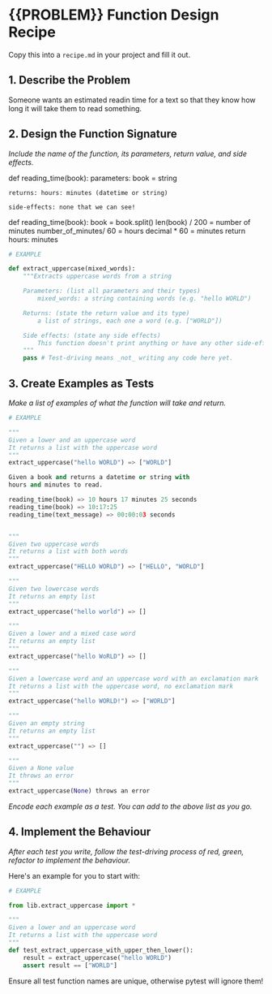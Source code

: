 # {{PROBLEM}} Function Design Recipe

Copy this into a `recipe.md` in your project and fill it out.

## 1. Describe the Problem

Someone wants an estimated readin time for a text so that they know how long it will take them to read something.

## 2. Design the Function Signature

_Include the name of the function, its parameters, return value, and side effects._

def reading_time(book):
    parameters: book = string

    returns: hours: minutes (datetime or string)

    side-effects: none that we can see!

def reading_time(book):
    book = book.split()
    len(book) / 200 = number of minutes
    number_of_minutes/ 60 = hours
    decimal * 60 = minutes
    return hours: minutes


```python
# EXAMPLE

def extract_uppercase(mixed_words):
    """Extracts uppercase words from a string

    Parameters: (list all parameters and their types)
        mixed_words: a string containing words (e.g. "hello WORLD")

    Returns: (state the return value and its type)
        a list of strings, each one a word (e.g. ["WORLD"])

    Side effects: (state any side effects)
        This function doesn't print anything or have any other side-effects
    """
    pass # Test-driving means _not_ writing any code here yet.
```

## 3. Create Examples as Tests

_Make a list of examples of what the function will take and return._

```python
# EXAMPLE

"""
Given a lower and an uppercase word
It returns a list with the uppercase word
"""
extract_uppercase("hello WORLD") => ["WORLD"]

Given a book and returns a datetime or string with
hours and minutes to read.

reading_time(book) => 10 hours 17 minutes 25 seconds
reading_time(book) => 10:17:25
reading_time(text_message) => 00:00:03 seconds


"""
Given two uppercase words
It returns a list with both words
"""
extract_uppercase("HELLO WORLD") => ["HELLO", "WORLD"]

"""
Given two lowercase words
It returns an empty list
"""
extract_uppercase("hello world") => []

"""
Given a lower and a mixed case word
It returns an empty list
"""
extract_uppercase("hello WoRLD") => []

"""
Given a lowercase word and an uppercase word with an exclamation mark
It returns a list with the uppercase word, no exclamation mark
"""
extract_uppercase("hello WORLD!") => ["WORLD"]

"""
Given an empty string
It returns an empty list
"""
extract_uppercase("") => []

"""
Given a None value
It throws an error
"""
extract_uppercase(None) throws an error
```

_Encode each example as a test. You can add to the above list as you go._

## 4. Implement the Behaviour

_After each test you write, follow the test-driving process of red, green, refactor to implement the behaviour._

Here's an example for you to start with:

```python
# EXAMPLE

from lib.extract_uppercase import *

"""
Given a lower and an uppercase word
It returns a list with the uppercase word
"""
def test_extract_uppercase_with_upper_then_lower():
    result = extract_uppercase("hello WORLD")
    assert result == ["WORLD"]
```

Ensure all test function names are unique, otherwise pytest will ignore them!
